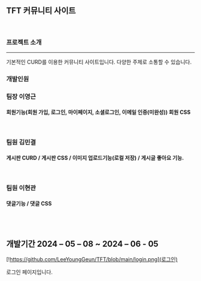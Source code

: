 ## TFT 커뮤니티 사이트

<br>

### 프로젝트 소개
---
기본적인 CURD를 이용한 커뮤니티 사이트입니다.
다양한 주제로 소통할 수 있습니다.


### 개발인원
### 팀장 이영근
#### 회원기능(회원 가입, 로그인, 마이페이지, 소셜로그인, 이메일 인증(미완성)) 회원 CSS

<br>

### 팀원 김민결 
#### 게시판 CURD / 게시판 CSS  /  이미지 업로드기능(로컬 저장) / 게시글 좋아요 기능.

<br>

### 팀원 이현관
#### 댓글기능  / 댓글 CSS


<br>
<br>

## 개발기간 2024 – 05 – 08 ~ 2024 – 06 - 05


[!https://github.com/LeeYoungGeun/TFT/blob/main/login.png](로그인)

로그인 페이지입니다.
